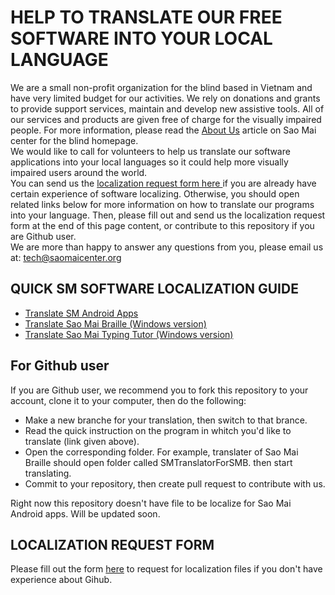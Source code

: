 # HELP TO TRANSLATE OUR FREE SOFTWARE INTO YOUR LOCAL LANGUAGE

We are a small non-profit organization for the blind based in Vietnam and have very limited budget for our activities. We rely on donations and grants to provide support services, maintain and develop new assistive tools. All of our services and products are given free of charge for the visually impaired people. For more information, please read the [About Us](https://www.saomaicenter.org/en/about) article on Sao Mai center for the blind homepage.  
We would like to call for volunteers to help us translate our software applications into your local languages so it could help more visually impaired users around the world.  
You can send us the [localization request form here ](https://www.saomaicenter.org/en/node/4715) if you are already have certain experience of software localizing. Otherwise, you should open related links below for more information on how to translate our programs into your language. Then, please fill out and send us the localization request form at the end of this page content, or contribute to this repository if you are Github user.  
We are more than happy to answer any questions from you, please email us at: <tech@saomaicenter.org>
## QUICK SM SOFTWARE LOCALIZATION GUIDE
- [Translate SM Android Apps](https://www.saomaicenter.org/en/smsoft/localization/translate-android-apps)
- [Translate Sao Mai Braille (Windows version)](https://www.saomaicenter.org/en/smsoft/localization/translate-sao-mai-braille-windows-version)
- [Translate Sao Mai Typing Tutor (Windows version)](https://www.saomaicenter.org/en/smsoft/localization/translate-sao-mai-typing-tutor-windows-version)
## For Github user
If you are Github user, we recommend you to fork this repository to your account, clone it to your computer, then do the following:

- Make a new branche for your translation, then switch to that brance.
- Read the quick instruction on the program in whitch you'd like to translate (link given above).
- Open the corresponding folder. For example, translater of Sao Mai Braille should open folder called SMTranslatorForSMB. then start translating.
- Commit to your repository, then create pull request to contribute with us.

Right now this repository doesn't have file to be localize for Sao Mai Android apps. Will be updated soon.
## LOCALIZATION REQUEST FORM
Please fill out the form [here](https://www.saomaicenter.org/en/node/4715) to request for localization files if you don't have experience about Gihub.